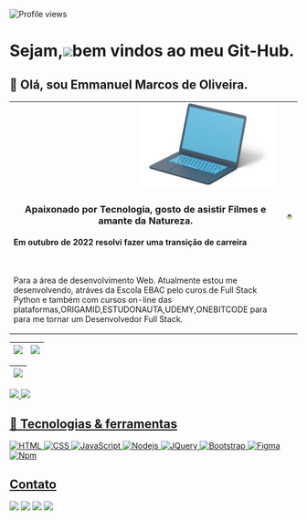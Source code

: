 <p align="left"><img src="https://komarev.com/ghpvc/?username=emmanuelmarcosdeoliveira&color=yellow" alt="Profile views"/></p>
<h1 align="left">Sejam,<img src="https://raw.githubusercontent.com/kaueMarques/kaueMarques/master/hi.gif" height="30px">bem vindos ao meu Git-Hub.</h1>



 
 <h2>👋 Olá, sou Emmanuel Marcos de Oliveira. </h2>
 
 
 <table border="0" cellspacing="0" cellpadding="0">
  <tr>   
     <td style="border: 0";>
     <div align="right">
     <img height="150em" src="https://github.com/emmanuelmarcosdeoliveira/emmanuelmarcosdeoliveira/blob/main/3d-flame-open-dark-grey-laptop.png"/>
    <div align="center">
      <h3>Apaixonado por Tecnologia, gosto de asistir Filmes e amante da Natureza.</h3>
      </div>
     <div align="left">
       <h4>Em outubro de 2022 resolvi fazer uma transição de carreira</h4>
      </div>
      <br>
      <div align="left">
<p>Para a área de desenvolvimento Web. Atualmente estou me desenvolvendo, atráves da Escola EBAC pelo curos de Full Stack Python e também com cursos on-line das plataformas,ORIGAMID,ESTUDONAUTA,UDEMY,ONEBITCODE para para me tornar um Desenvolvedor Full Stack.</p>
      </div>
            </td>
       <td style="border: 0";>
      <img width="400" src="https://github.com/emmanuelmarcosdeoliveira/emmanuelmarcosdeoliveira/blob/main/marginalia-programming.gif" />
    </td>
    </tr>
</table>



| ![](<a href="https://github.com/emmanuelmarcosdeoliveira">) | ![](<img height="150em" src="https://github-readme-stats.vercel.app/api?username=emmanuelmarcosdeoliveira&show_icons=true&theme=radical&include_all_commits=true&count_private=true"/>) |
| :-: | :-: |

| ![](<img height="150em" src="https://github-readme-stats.vercel.app/api/top-langs/?username=emmanuelmarcosdeoliveira&layout=compact&langs_count=7&theme=radical"/>) |
| :-: |
<div align="left"> 
 <a href="https://github.com/emmanuelmarcosdeoliveira">
  <img height="150em" src="https://github-readme-stats.vercel.app/api?username=emmanuelmarcosdeoliveira&show_icons=true&theme=radical&include_all_commits=true&count_private=true"/>
  <img height="150em" src="https://github-readme-stats.vercel.app/api/top-langs/?username=emmanuelmarcosdeoliveira&layout=compact&langs_count=7&theme=radical"/>
</div>
  
  
## 📓  Tecnologias & ferramentas

![HTML](https://img.shields.io/badge/HTML5-E34F26?style=for-the-badge&logo=html5&logoColor=white)
![CSS](https://img.shields.io/badge/CSS3-1572B6?style=for-the-badge&logo=css3&logoColor=white)
![JavaScript](https://img.shields.io/badge/JavaScript-F7DF1E?style=for-the-badge&logo=javascript&logoColor=black)
![Nodejs](https://img.shields.io/badge/Node.js-43853D?style=for-the-badge&logo=node.js&logoColor=white)
 ![JQuery](https://img.shields.io/badge/jQuery-0769AD?style=for-the-badge&logo=jquery&logoColor=white)
![Bootstrap](https://img.shields.io/badge/Bootstrap-563D7C?style=for-the-badge&logo=bootstrap&logoColor=white) 
![Figma](https://img.shields.io/badge/Figma-F24E1E?style=for-the-badge&logo=figma&logoColor=white)
![Npm](https://img.shields.io/badge/NPM-000000?style=for-the-badge&logo=NPM=Color=white)
    
   
   ## Contato
   <div> 


  <a href = "mailto:emmanuelmarcosdeoliveira@gmail.com"><img src="https://img.shields.io/badge/-Gmail-%23333?style=for-the-badge&logo=gmail&logoColor=white" target="_blank"></a>
  <a href="https://www.linkedin.com/in/oliveira-marcos-emmanuel?lipi=urn%3Ali%3Apage%3Ad_flagship3_profile_view_base_contact_details%3BUetG4s3ZT76Byt3XWdZ2Tg%3D%3D" target="_blank"><img src="https://img.shields.io/badge/-LinkedIn-%230077B5?style=for-the-badge&logo=linkedin&logoColor=white" target="_blank"></a> 
     <a href="https://discord.gg/9rjzZVGa3Z"><img src="https://img.shields.io/badge/Discord-7289DA?style=for-the-badge&logo=discord&logoColor=white"></a> 
  <a href="https://www.instagram.com/developer_in_starting/"><img src="https://img.shields.io/badge/Instagram-E4405F?style=for-the-badge&logo=instagram&logoColor=white"></a> 
 
 </div>
 

